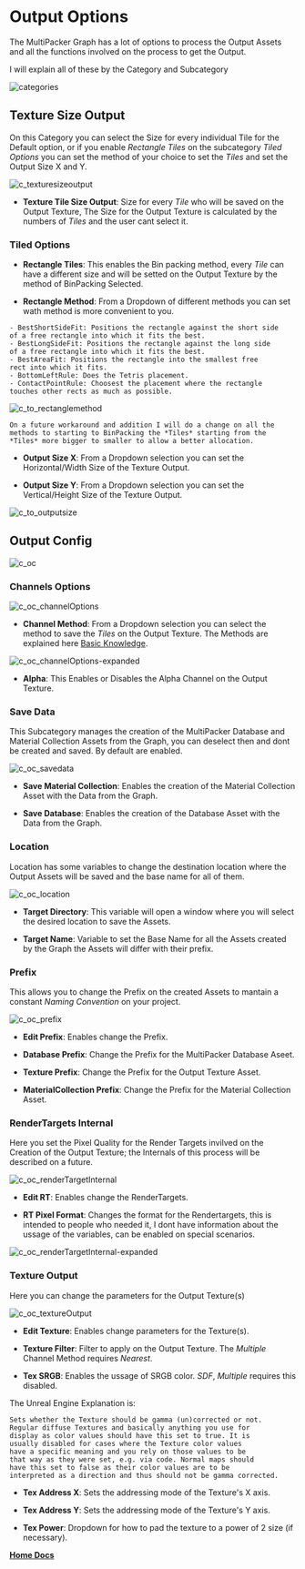 # Output Options

The MultiPacker Graph has a lot of options to process the Output Assets and all the functions involved on the process to get the Output.

I will explain all of these by the Category and Subcategory

![categories](/Images/categories.jpg)

## Texture Size Output

On this Category you can select the Size for every individual Tile for the Default option, or if you enable *Rectangle Tiles* on the subcategory *Tiled Options* you can set the method of your choice to set the *Tiles* and set the Output Size X and Y.

 ![c_texturesizeoutput](/Images/c_texturesizeoutput.jpg)

- **Texture Tile Size Output**: Size for every *Tile* who will be saved on the Output Texture, The Size for the Output Texture is calculated by the numbers of *Tiles* and the user cant select it.

### Tiled Options

- **Rectangle Tiles**: This enables the Bin packing method, every *Tile* can have a different size and will be setted on the Output Texture by the method of BinPacking Selected.

- **Rectangle Method**: From a Dropdown of different methods you can set wath method is more convenient to you.

```
- BestShortSideFit: Positions the rectangle against the short side
of a free rectangle into which it fits the best.
- BestLongSideFit: Positions the rectangle against the long side
of a free rectangle into which it fits the best.
- BestAreaFit: Positions the rectangle into the smallest free 
rect into which it fits.
- BottomLeftRule: Does the Tetris placement.
- ContactPointRule: Choosest the placement where the rectangle 
touches other rects as much as possible.
```

![c_to_rectanglemethod](/Images/c_to_rectanglemethod.jpg)

```
On a future workaround and addition I will do a change on all the
methods to starting to BinPacking the *Tiles* starting from the 
*Tiles* more bigger to smaller to allow a better allocation.
```

- **Output Size X**: From a Dropdown selection you can set the Horizontal/Width Size of the Texture Output.

- **Output Size Y**: From a Dropdown selection you can set the Vertical/Height Size of the Texture Output.

![c_to_outputsize](/Images/c_to_outputsize.jpg)

## Output Config

![c_oc](/Images/c_oc.jpg)

### Channels Options

![c_oc_channelOptions](/Images/c_oc_channelOptions.jpg)

- **Channel Method**: From a Dropdown selection you can select the method to save the *Tiles* on the Output Texture.
The Methods are explained here [Basic Knowledge](https://cheke.github.io/MultiPacker/Doc/Basic).

![c_oc_channelOptions-expanded](/Images/c_oc_channelOptions-expanded.jpg)

- **Alpha**: This Enables or Disables the Alpha Channel on the Output Texture.

### Save Data

This Subcategory manages the creation of the MultiPacker Database and Material Collection Assets from the Graph, you can deselect then and dont be created and saved. By default are enabled.

![c_oc_savedata](/Images/c_oc_savedata.jpg)

- **Save Material Collection**: Enables the creation of the Material Collection Asset with the Data from the Graph.

- **Save Database**: Enables the creation of the Database Asset with the Data from the Graph.

### Location

Location has some variables to change the destination location where the Output Assets will be saved and the base name for all of them.

![c_oc_location](/Images/c_oc_location.jpg)

- **Target Directory**: This variable will open a window where you will select the desired location to save the Assets.

- **Target Name**: Variable to set the Base Name for all the Assets created by the Graph the Assets will differ with their prefix.

### Prefix

This allows you to change the Prefix on the created Assets to mantain a constant *Naming Convention* on your project.

![c_oc_prefix](/Images/c_oc_prefix.jpg)

- **Edit Prefix**: Enables change the Prefix.

- **Database Prefix**: Change the Prefix for the MultiPacker Database Aseet.

- **Texture Prefix**: Change the Prefix for the Output Texture Asset.

- **MaterialCollection Prefix**: Change the Prefix for the Material Collection Asset.

### RenderTargets Internal

Here you set the Pixel Quality for the Render Targets invilved on the Creation of the Output Texture; the Internals of this process will be described on a future.

![c_oc_renderTargetInternal](/Images/c_oc_renderTargetInternal.jpg)

- **Edit RT**: Enables change the RenderTargets.

- **RT Pixel Format**: Changes the format for the Rendertargets, this is intended to people who needed it, I dont have information about the ussage of the variables, can be enabled on special scenarios.

 ![c_oc_renderTargetInternal-expanded](/Images/c_oc_renderTargetInternal-expanded.jpg)

### Texture Output

Here you can change the parameters for the Output Texture(s)

![c_oc_textureOutput](/Images/c_oc_textureOutput.jpg)

- **Edit Texture**: Enables change parameters for the Texture(s).

- **Texture Filter**: Filter to apply on the Output Texture. The *Multiple* Channel Method requires *Nearest*.

- **Tex SRGB**: Enables the ussage of SRGB color. *SDF*, *Multiple* requires this disabled. 

The Unreal Engine Explanation is:
```
Sets whether the Texture should be gamma (un)corrected or not. 
Regular diffuse Textures and basically anything you use for 
display as color values should have this set to true. It is 
usually disabled for cases where the Texture color values
have a specific meaning and you rely on those values to be
that way as they were set, e.g. via code. Normal maps should
have this set to false as their color values are to be 
interpreted as a direction and thus should not be gamma corrected.
```

- **Tex Address X**: Sets the addressing mode of the Texture's X axis.

- **Tex Address Y**: Sets the addressing mode of the Texture's Y axis.

- **Tex Power**: Dropdown for how to pad the texture to a power of 2 size (if necessary).

[**Home Docs**](https://cheke.github.io/MultiPacker)
